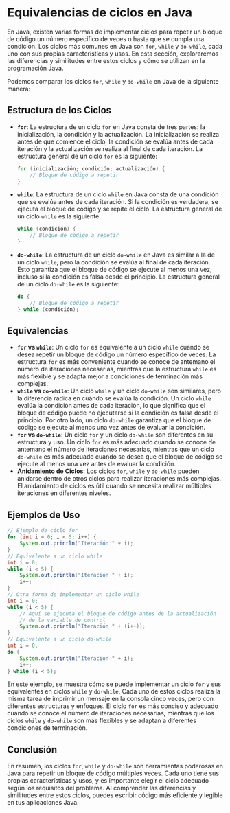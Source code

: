 # Equivalencias de ciclos en Java

En Java, existen varias formas de implementar ciclos para repetir un bloque de código un número específico de veces o
hasta que se cumpla una condición. Los ciclos más comunes en Java son `for`, `while` y `do-while`, cada uno con sus
propias características y usos. En esta sección, exploraremos las diferencias y similitudes entre estos ciclos y cómo se
utilizan en la programación Java.

Podemos comparar los ciclos `for`, `while` y `do-while` en Java de la siguiente manera:

## Estructura de los Ciclos

- **`for`**: La estructura de un ciclo `for` en Java consta de tres partes: la inicialización, la condición y la
  actualización. La inicialización se realiza antes de que comience el ciclo, la condición se evalúa antes de cada
  iteración y la actualización se realiza al final de cada iteración. La estructura general de un ciclo `for` es la
  siguiente:

  ```java
  for (inicialización; condición; actualización) {
      // Bloque de código a repetir
  }
  ```
- **`while`**: La estructura de un ciclo `while` en Java consta de una condición que se evalúa antes de cada iteración.
  Si la condición es verdadera, se ejecuta el bloque de código y se repite el ciclo. La estructura general de un ciclo
  `while` es la siguiente:

  ```java
  while (condición) {
      // Bloque de código a repetir
  }
  ```
- **`do-while`**: La estructura de un ciclo `do-while` en Java es similar a la de un ciclo `while`, pero la condición
  se evalúa al final de cada iteración. Esto garantiza que el bloque de código se ejecute al menos una vez, incluso si
  la condición es falsa desde el principio. La estructura general de un ciclo `do-while` es la siguiente:

  ```java
  do {
      // Bloque de código a repetir
  } while (condición);
  ```

## Equivalencias

- **`for` vs `while`**: Un ciclo `for` es equivalente a un ciclo `while` cuando se desea repetir un bloque de código un
  número específico de veces. La estructura `for` es más conveniente cuando se conoce de antemano el número de
  iteraciones necesarias, mientras que la estructura `while` es más flexible y se adapta mejor a condiciones de
  terminación más complejas.
- **`while` vs `do-while`**: Un ciclo `while` y un ciclo `do-while` son similares, pero la diferencia radica en cuándo
  se evalúa la condición. Un ciclo `while` evalúa la condición antes de cada iteración, lo que significa que el bloque
  de código puede no ejecutarse si la condición es falsa desde el principio. Por otro lado, un ciclo `do-while`
  garantiza que el bloque de código se ejecute al menos una vez antes de evaluar la condición.
- **`for` vs `do-while`**: Un ciclo `for` y un ciclo `do-while` son diferentes en su estructura y uso. Un ciclo `for` es
  más adecuado cuando se conoce de antemano el número de iteraciones necesarias, mientras que un ciclo `do-while` es más
  adecuado cuando se desea que el bloque de código se ejecute al menos una vez antes de evaluar la condición.
- **Anidamiento de Ciclos**: Los ciclos `for`, `while` y `do-while` pueden anidarse dentro de otros ciclos para realizar
  iteraciones más complejas. El anidamiento de ciclos es útil cuando se necesita realizar múltiples iteraciones en
  diferentes niveles.

## Ejemplos de Uso

```java
// Ejemplo de ciclo for
for (int i = 0; i < 5; i++) {
    System.out.println("Iteración " + i);
}
// Equivalente a un ciclo while
int i = 0;
while (i < 5) {
    System.out.println("Iteración " + i);
    i++;
}
// Otra forma de implementar un ciclo while
int i = 0;
while (i < 5) {
    // Aquí se ejecuta el bloque de código antes de la actualización 
    // de la variable de control
    System.out.println("Iteración " + (i++));
}
// Equivalente a un ciclo do-while
int i = 0;
do {
    System.out.println("Iteración " + i);
    i++;
} while (i < 5);
```

En este ejemplo, se muestra cómo se puede implementar un ciclo `for` y sus equivalentes en ciclos `while` y `do-while`.
Cada uno de estos ciclos realiza la misma tarea de imprimir un mensaje en la consola cinco veces, pero con diferentes
estructuras y enfoques. El ciclo `for` es más conciso y adecuado cuando se conoce el número de iteraciones necesarias,
mientras que los ciclos `while` y `do-while` son más flexibles y se adaptan a diferentes condiciones de terminación.

## Conclusión

En resumen, los ciclos `for`, `while` y `do-while` son herramientas poderosas en Java para repetir un bloque de código
múltiples veces. Cada uno tiene sus propias características y usos, y es importante elegir el ciclo adecuado según los
requisitos del problema. Al comprender las diferencias y similitudes entre estos ciclos, puedes escribir código más
eficiente y legible en tus aplicaciones Java.
